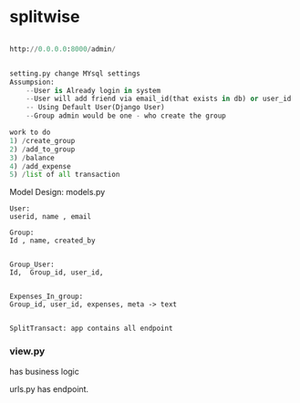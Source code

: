 # splitwise

```python manage.py runserver 0.0.0.0:8000  

http://0.0.0.0:8000/admin/


setting.py change MYsql settings
Assumpsion:
	--User is Already login in system
	--User will add friend via email_id(that exists in db) or user_id
	-- Using Default User(Django User)
	--Group admin would be one - who create the group

work to do 
1) /create_group 
2) /add_to_group
3) /balance 
4) /add_expense
5) /list of all transaction
```

Model Design: models.py
```
User:
userid, name , email

Group:
Id , name, created_by


Group_User:
Id,  Group_id, user_id,


Expenses_In_group:
Group_id, user_id, expenses, meta -> text


SplitTransact: app contains all endpoint
```
### view.py 
has business logic


urls.py has endpoint.